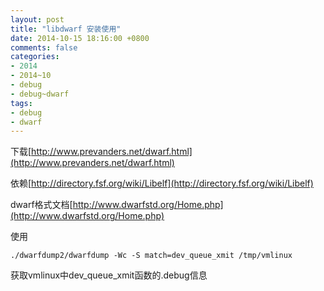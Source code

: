 ```yaml
---
layout: post
title: "libdwarf 安装使用"
date: 2014-10-15 18:16:00 +0800
comments: false
categories:
- 2014
- 2014~10
- debug
- debug~dwarf
tags:
- debug
- dwarf
---
```

下载[http://www.prevanders.net/dwarf.html](http://www.prevanders.net/dwarf.html)

依赖[http://directory.fsf.org/wiki/Libelf](http://directory.fsf.org/wiki/Libelf)

dwarf格式文档[http://www.dwarfstd.org/Home.php](http://www.dwarfstd.org/Home.php)


使用
```
./dwarfdump2/dwarfdump -Wc -S match=dev_queue_xmit /tmp/vmlinux
```
获取vmlinux中dev_queue_xmit函数的.debug信息
